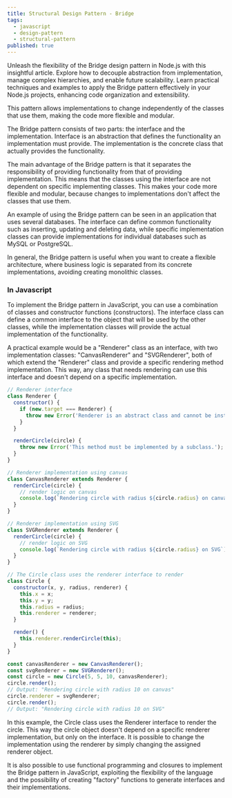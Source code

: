 ```yaml
---
title: Structural Design Pattern - Bridge
tags:
  - javascript
  - design-pattern
  - structural-pattern
published: true
---
```


Unleash the flexibility of the Bridge design pattern in Node.js with this insightful article. Explore how to decouple abstraction from implementation, manage complex hierarchies, and enable future scalability. Learn practical techniques and examples to apply the Bridge pattern effectively in your Node.js projects, enhancing code organization and extensibility.

<!--more-->

This pattern allows implementations to change independently of the classes that use them, making the code more flexible and modular.

The Bridge pattern consists of two parts: the interface and the implementation. Interface is an abstraction that defines the functionality an implementation must provide. The implementation is the concrete class that actually provides the functionality.

The main advantage of the Bridge pattern is that it separates the responsibility of providing functionality from that of providing implementation. This means that the classes using the interface are not dependent on specific implementing classes. This makes your code more flexible and modular, because changes to implementations don't affect the classes that use them.

An example of using the Bridge pattern can be seen in an application that uses several databases. The interface can define common functionality such as inserting, updating and deleting data, while specific implementation classes can provide implementations for individual databases such as MySQL or PostgreSQL.

In general, the Bridge pattern is useful when you want to create a flexible architecture, where business logic is separated from its concrete implementations, avoiding creating monolithic classes.

### In Javascript

To implement the Bridge pattern in JavaScript, you can use a combination of classes and constructor functions (constructors). The interface class can define a common interface to the object that will be used by the other classes, while the implementation classes will provide the actual implementation of the functionality.

A practical example would be a "Renderer" class as an interface, with two implementation classes: "CanvasRenderer" and "SVGRenderer", both of which extend the "Renderer" class and provide a specific rendering method implementation. This way, any class that needs rendering can use this interface and doesn't depend on a specific implementation.

```javascript
// Renderer interface
class Renderer {
  constructor() {
    if (new.target === Renderer) {
      throw new Error('Renderer is an abstract class and cannot be instantiated.');
    }
  }

  renderCircle(circle) {
    throw new Error('This method must be implemented by a subclass.');
  }
}

// Renderer implementation using canvas
class CanvasRenderer extends Renderer {
  renderCircle(circle) {
    // render logic on canvas
    console.log(`Rendering circle with radius ${circle.radius} on canvas`);
  }
}

// Renderer implementation using SVG
class SVGRenderer extends Renderer {
  renderCircle(circle) {
    // render logic on SVG
    console.log(`Rendering circle with radius ${circle.radius} on SVG`);
  }
}

// The Circle class uses the renderer interface to render
class Circle {
  constructor(x, y, radius, renderer) {
    this.x = x;
    this.y = y;
    this.radius = radius;
    this.renderer = renderer;
  }

  render() {
    this.renderer.renderCircle(this);
  }
}

const canvasRenderer = new CanvasRenderer();
const svgRenderer = new SVGRenderer();
const circle = new Circle(5, 5, 10, canvasRenderer);
circle.render();
// Output: "Rendering circle with radius 10 on canvas"
circle.renderer = svgRenderer;
circle.render();
// Output: "Rendering circle with radius 10 on SVG"
```

In this example, the Circle class uses the Renderer interface to render the circle. This way the circle object doesn't depend on a specific renderer implementation, but only on the interface. It is possible to change the implementation using the renderer by simply changing the assigned renderer object.

It is also possible to use functional programming and closures to implement the Bridge pattern in JavaScript, exploiting the flexibility of the language and the possibility of creating "factory" functions to generate interfaces and their implementations.
